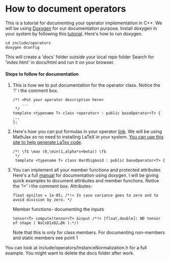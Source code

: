 # How to document operators

This is a tutorial for documenting your operator implementation in C++.
We will be using [Doxygen](http://www.doxygen.nl/index.html) for our documentation purpose.
Install doxygen in your system by following this [tutorial](https://www.youtube.com/watch?v=44Ja2X_fzv4).
Here's how to run doxygen.
```
cd include/operators
doxygen dconfig
```
This will create a 'docs' folder outside your local repo folder
Search for 'index.html' in docs/html and run it on your browser.
#### Steps to follow for documentation
1. This is how we to put documentation for the operator class.
    Notice the '!' i the comment box.
    ```
    /*! <Put your operator description here>
        ...
     */
    template <typename T> class <operator> : public baseOperator<T> {
    ...
    };
    ```
2. Here's how you can put formulas in your operator [link](http://www.doxygen.nl/manual/formulas.html).
We will be using MathJax so no need to installing LaTeX in your system.
[You can use this site to help generate LaTex code](https://www.codecogs.com/latex/eqneditor.php).
    ```
    /*! \f$ \max (0,\min(1,alpha*x+beta)) \f$
     */
     template <typename T> class HardSigmoid : public baseOperator<T> {
    ```
3. You can implement all your member functions and protected attributes
 Here's a full [manual](http://www.doxygen.nl/manual/docblocks.html#cppblock) for documentation using doxygen.
 I will be giving quick examples to document attributes and member functions.
 Notice the '!<' i the comment box.
 Attributes-
    ```
    float epsilon = 1e-05; /*!< In case variance goes to zero and to avoid division by zero. */
    ```
     Member functions- documenting the inputs
    ```
    tensor<T> compute(tensor<T> &input /*!< [float,double]: ND tensor of shape ( NxCxD1xD2…Dk ).*/)
    ```
    Note that this is only for class members. For documenting non-members and static members see point 1

You can look at include/operators/InstanceNormalization.h for a full example.
You might want to delete the docs folder after work.